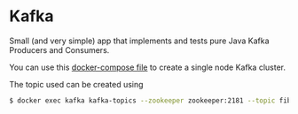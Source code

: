 # Kafka

Small (and very simple) app that implements and tests pure Java Kafka Producers and Consumers.

You can use this [docker-compose file](https://github.com/kamylaep/docker/blob/master/kafka/docker-compose.yml) to create a single node Kafka cluster.

The topic used can be created using 

```bash
$ docker exec kafka kafka-topics --zookeeper zookeeper:2181 --topic fibonacci --create --partitions 1 --replication-factor 1
```